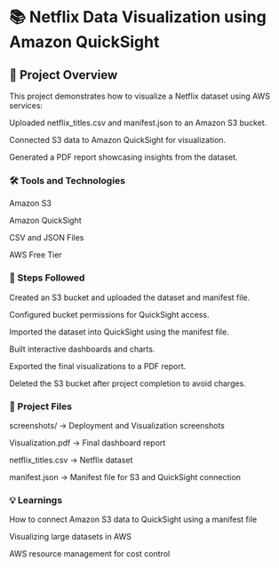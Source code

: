 
# 📚 Netflix Data Visualization using Amazon QuickSight

## 📂 Project Overview

This project demonstrates how to visualize a Netflix dataset using AWS services:

Uploaded netflix_titles.csv and manifest.json to an Amazon S3 bucket.

Connected S3 data to Amazon QuickSight for visualization.

Generated a PDF report showcasing insights from the dataset.

### 🛠️ Tools and Technologies

Amazon S3

Amazon QuickSight

CSV and JSON Files

AWS Free Tier

### 🚀 Steps Followed

Created an S3 bucket and uploaded the dataset and manifest file.

Configured bucket permissions for QuickSight access.

Imported the dataset into QuickSight using the manifest file.

Built interactive dashboards and charts.

Exported the final visualizations to a PDF report.

Deleted the S3 bucket after project completion to avoid charges.

### 📸 Project Files

screenshots/ → Deployment and Visualization screenshots

Visualization.pdf → Final dashboard report

netflix_titles.csv → Netflix dataset

manifest.json → Manifest file for S3 and QuickSight connection

### 💡 Learnings

How to connect Amazon S3 data to QuickSight using a manifest file

Visualizing large datasets in AWS

AWS resource management for cost control


